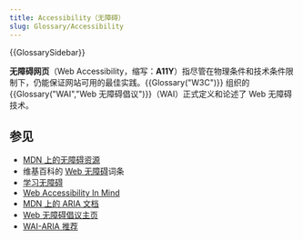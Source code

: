 ```yaml
---
title: Accessibility（无障碍）
slug: Glossary/Accessibility
---
```


{{GlossarySidebar}}

**无障碍网页**（Web Accessibility，缩写：**A11Y**）指尽管在物理条件和技术条件限制下，仍能保证网站可用的最佳实践。{{Glossary("W3C")}} 组织的 {{Glossary("WAI","Web 无障碍倡议")}}（WAI）正式定义和论述了 Web 无障碍技术。

## 参见

- [MDN 上的无障碍资源](/zh-CN/docs/Web/Accessibility)
- 维基百科的 [Web 无障碍](https://zh.wikipedia.org/wiki/网站无障碍)词条
- [学习无障碍](/zh-CN/docs/Learn/Accessibility)
- [Web Accessibility In Mind](https://webaim.org/)
- [MDN 上的 ARIA 文档](/zh-CN/docs/Web/Accessibility/ARIA)
- [Web 无障碍倡议主页](https://www.w3.org/WAI/)
- [WAI-ARIA 推荐](https://www.w3.org/TR/wai-aria/)
